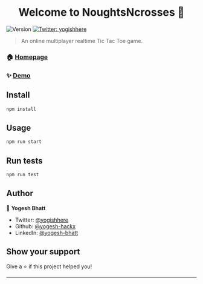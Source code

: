 <h1 align="center">Welcome to NoughtsNcrosses 👋</h1>
<p>
  <img alt="Version" src="https://img.shields.io/badge/version-0.1.0-blue.svg?cacheSeconds=2592000" />
  <a href="https://twitter.com/yogishhere" target="_blank">
    <img alt="Twitter: yogishhere" src="https://img.shields.io/twitter/follow/yogishhere.svg?style=social" />
  </a>
</p>

> An online multiplayer realtime Tic Tac Toe game.

### 🏠 [Homepage](https://hackxhive.ml/)

### ✨ [Demo](https://hackxhive.ml/)

## Install

```sh
npm install
```

## Usage

```sh
npm run start
```

## Run tests

```sh
npm run test
```

## Author

👤 **Yogesh Bhatt**

* Twitter: [@yogishhere](https://twitter.com/yogishhere)
* Github: [@yogesh-hackx](https://github.com/yogesh-hackx)
* LinkedIn: [@yogesh-bhatt](https://linkedin.com/in/yogesh-bhatt)

## Show your support

Give a ⭐️ if this project helped you!

***


